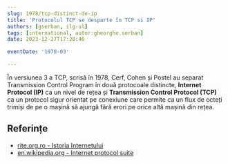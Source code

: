 ```yaml
---
slug: 1978/tcp-distinct-de-ip
title: 'Protocolul TCP se desparte în TCP si IP'
authors: [gserban, ilg-ul]
tags: [international, autor:gheorghe.serban]
date: 2023-12-27T17:28:46

eventDate: '1978-03'

---
```


În versiunea 3 a TCP, scrisă în 1978, Cerf, Cohen și Postel au separat
Transmission Control Program în două protocoale distincte,
**Internet Protocol (IP)**
ca un nivel de rețea și **Transmission Control Protocol (TCP)** ca un
protocol sigur orientat pe conexiune care permite ca un flux de octeți
trimiși de pe o mașină să ajungă fără erori pe orice altă mașină din rețea.

<!-- truncate -->

## Referințe

- [rite.org.ro - Istoria Internetului](https://rite.org.ro/istoria-internetului/)
- [en.wikipedia.org - Internet protocol suite](https://en.wikipedia.org/wiki/Internet_protocol_suite)
